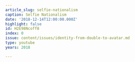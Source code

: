```yaml
---
article_slug: selfie-nationalism
caption: Selfie Nationalism
date: '2018-12-14T12:00:00.000Z'
highlight: false
id: H2E98Ncoff8
index: 0
issue: content/issues/identity-from-double-to-avatar.md
type: youtube
years: 2018

---
```

